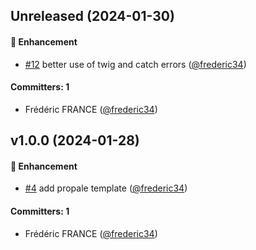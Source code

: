 
## Unreleased (2024-01-30)

#### :rocket: Enhancement
* [#12](https://github.com/frederic34/dolibarr_module_easydocgenerator/pull/12) better use of twig and catch errors ([@frederic34](https://github.com/frederic34))

#### Committers: 1
- Frédéric FRANCE ([@frederic34](https://github.com/frederic34))


## v1.0.0 (2024-01-28)

#### :rocket: Enhancement
* [#4](https://github.com/frederic34/dolibarr_module_easydocgenerator/pull/4) add propale template ([@frederic34](https://github.com/frederic34))

#### Committers: 1
- Frédéric FRANCE ([@frederic34](https://github.com/frederic34))
